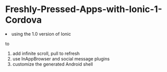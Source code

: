 # Freshly-Pressed-Apps-with-Ionic-1-Cordova


<li> using the 1.0 version of Ionic</li>

 to 
1. add infinite scroll, pull to refresh
2. use InAppBrowser and social message plugins
3. customize the generated Android shell 
